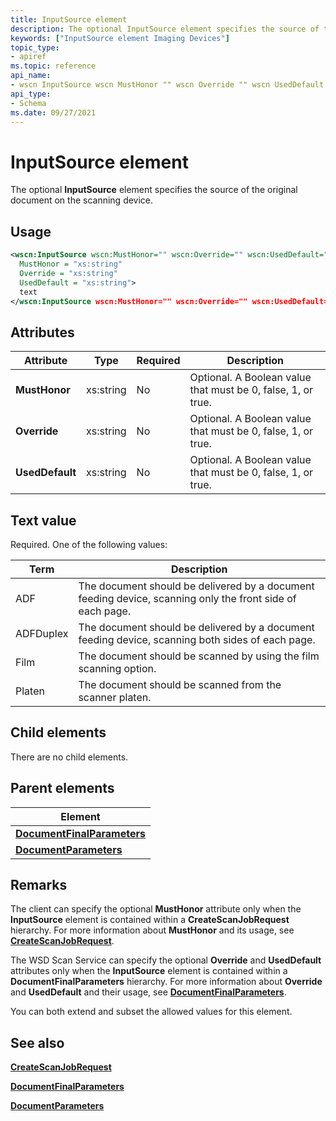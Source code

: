 ```yaml
---
title: InputSource element
description: The optional InputSource element specifies the source of the original document on the scanning device.
keywords: ["InputSource element Imaging Devices"]
topic_type:
- apiref
ms.topic: reference
api_name:
- wscn InputSource wscn MustHonor "" wscn Override "" wscn UsedDefault ""
api_type:
- Schema
ms.date: 09/27/2021
---
```


# InputSource element

The optional **InputSource** element specifies the source of the original document on the scanning device.

## Usage

```xml
<wscn:InputSource wscn:MustHonor="" wscn:Override="" wscn:UsedDefault=""
  MustHonor = "xs:string"
  Override = "xs:string"
  UsedDefault = "xs:string">
  text
</wscn:InputSource wscn:MustHonor="" wscn:Override="" wscn:UsedDefault="">
```

## Attributes

| Attribute | Type | Required | Description |
|--|--|--|--|
| **MustHonor** | xs:string | No | Optional. A Boolean value that must be 0, false, 1, or true. |
| **Override** | xs:string | No | Optional. A Boolean value that must be 0, false, 1, or true. |
| **UsedDefault** | xs:string | No | Optional. A Boolean value that must be 0, false, 1, or true. |

## Text value

Required. One of the following values:

| Term | Description |
|--|--|
| ADF | The document should be delivered by a document feeding device, scanning only the front side of each page. |
| ADFDuplex | The document should be delivered by a document feeding device, scanning both sides of each page. |
| Film | The document should be scanned by using the film scanning option. |
| Platen | The document should be scanned from the scanner platen. |

## Child elements

There are no child elements.

## Parent elements

| Element |
|--|
| [**DocumentFinalParameters**](documentfinalparameters.md) |
| [**DocumentParameters**](documentparameters.md) |

## Remarks

The client can specify the optional **MustHonor** attribute only when the **InputSource** element is contained within a **CreateScanJobRequest** hierarchy. For more information about **MustHonor** and its usage, see [**CreateScanJobRequest**](createscanjobrequest.md).

The WSD Scan Service can specify the optional **Override** and **UsedDefault** attributes only when the **InputSource** element is contained within a **DocumentFinalParameters** hierarchy. For more information about **Override** and **UsedDefault** and their usage, see [**DocumentFinalParameters**](documentfinalparameters.md).

You can both extend and subset the allowed values for this element.

## See also

[**CreateScanJobRequest**](createscanjobrequest.md)

[**DocumentFinalParameters**](documentfinalparameters.md)

[**DocumentParameters**](documentparameters.md)
